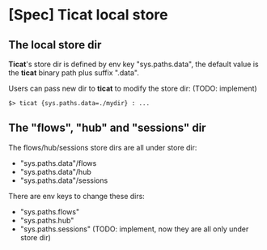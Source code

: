 # [Spec] Ticat local store

## The local store dir
**Ticat**'s store dir is defined by env key "sys.paths.data",
the default value is the **ticat** binary path plus suffix ".data".

Users can pass new dir to **ticat** to modify the store dir:
(TODO: implement)
```
$> ticat {sys.paths.data=./mydir} : ...
```

## The "flows", "hub" and "sessions" dir
The flows/hub/sessions store dirs are all under store dir:
* "sys.paths.data"/flows
* "sys.paths.data"/hub
* "sys.paths.data"/sessions

There are env keys to change these dirs:
* "sys.paths.flows"
* "sys.paths.hub"
* "sys.paths.sessions"
(TODO: implement, now they are all only under store dir)
